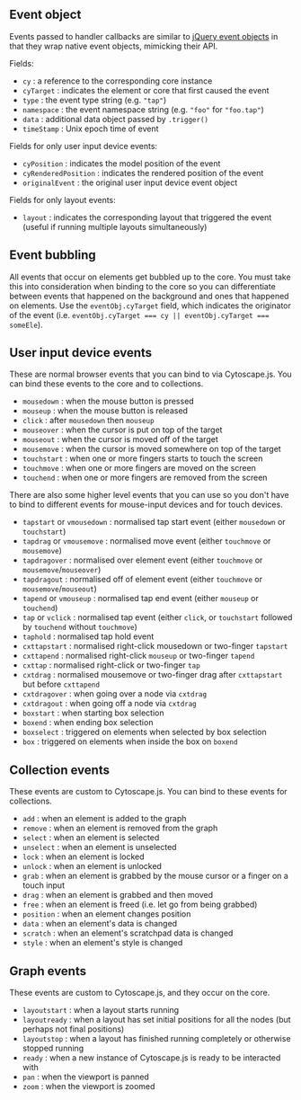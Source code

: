 ## Event object

Events passed to handler callbacks are similar to [jQuery event objects](http://api.jquery.com/category/events/event-object/) in that they wrap native event objects, mimicking their API.

Fields:

 * `cy` : a reference to the corresponding core instance
 * `cyTarget` : indicates the element or core that first caused the event
 * `type` : the event type string (e.g. `"tap"`)
 * `namespace` : the event namespace string (e.g. `"foo"` for `"foo.tap"`)
 * `data` : additional data object passed by `.trigger()`
 * `timeStamp` : Unix epoch time of event

Fields for only user input device events:

 * `cyPosition` : indicates the model position of the event
 * `cyRenderedPosition` : indicates the rendered position of the event
 * `originalEvent` : the original user input device event object

Fields for only layout events:

 * `layout` : indicates the corresponding layout that triggered the event (useful if running multiple layouts simultaneously)

## Event bubbling

All events that occur on elements get bubbled up to the core.  You must take this into consideration when binding to the core so you can differentiate between events that happened on the background and ones that happened on elements.  Use the `eventObj.cyTarget` field, which indicates the originator of the event (i.e. `eventObj.cyTarget === cy || eventObj.cyTarget === someEle`).


## User input device events

These are normal browser events that you can bind to via Cytoscape.js.  You can bind these events to the core and to collections.

 * `mousedown` : when the mouse button is pressed
 * `mouseup` : when the mouse button is released
 * `click` : after `mousedown` then `mouseup`
 * `mouseover` : when the cursor is put on top of the target
 * `mouseout` : when the cursor is moved off of the target
 * `mousemove` : when the cursor is moved somewhere on top of the target
 * `touchstart` : when one or more fingers starts to touch the screen
 * `touchmove` : when one or more fingers are moved on the screen
 * `touchend` : when one or more fingers are removed from the screen

There are also some higher level events that you can use so you don't have to bind to different events for mouse-input devices and for touch devices.

 * `tapstart` or `vmousedown` : normalised tap start event (either `mousedown` or `touchstart`)
 * `tapdrag` or `vmousemove` : normalised move event (either `touchmove` or `mousemove`)
 * `tapdragover` : normalised over element event (either `touchmove` or `mousemove`/`mouseover`)
 * `tapdragout` : normalised off of element event (either `touchmove` or `mousemove`/`mouseout`)
 * `tapend` or `vmouseup` : normalised tap end event (either `mouseup` or `touchend`)
 * `tap` or `vclick` : normalised tap event (either `click`, or `touchstart` followed by `touchend` without `touchmove`)
 * `taphold` : normalised tap hold event
 * `cxttapstart` : normalised right-click mousedown or two-finger `tapstart`
 * `cxttapend` : normalised right-click `mouseup` or two-finger `tapend`
 * `cxttap` : normalised right-click or two-finger `tap`
 * `cxtdrag` : normalised mousemove or two-finger drag after `cxttapstart` but before `cxttapend`
 * `cxtdragover` : when going over a node via `cxtdrag`
 * `cxtdragout` : when going off a node via `cxtdrag`
 * `boxstart` : when starting box selection
 * `boxend` : when ending box selection
 * `boxselect` : triggered on elements when selected by box selection
 * `box` : triggered on elements when inside the box on `boxend`


## Collection events

These events are custom to Cytoscape.js.  You can bind to these events for collections.

 * `add` : when an element is added to the graph
 * `remove` : when an element is removed from the graph
 * `select` : when an element is selected
 * `unselect` : when an element is unselected
 * `lock` : when an element is locked
 * `unlock` : when an element is unlocked
 * `grab` : when an element is grabbed by the mouse cursor or a finger on a touch input
 * `drag` : when an element is grabbed and then moved
 * `free` : when an element is freed (i.e. let go from being grabbed)
 * `position` : when an element changes position
 * `data` : when an element's data is changed
 * `scratch` : when an element's scratchpad data is changed
 * `style` : when an element's style is changed


## Graph events

These events are custom to Cytoscape.js, and they occur on the core.

 * `layoutstart` : when a layout starts running
 * `layoutready` : when a layout has set initial positions for all the nodes (but perhaps not final positions)
 * `layoutstop` : when a layout has finished running completely or otherwise stopped running
 * `ready` : when a new instance of Cytoscape.js is ready to be interacted with
 * `pan` : when the viewport is panned
 * `zoom` : when the viewport is zoomed
